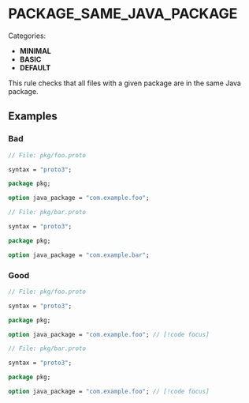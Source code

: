 # PACKAGE_SAME_JAVA_PACKAGE

Categories:

- **MINIMAL**
- **BASIC**
- **DEFAULT**

This rule checks that all files with a given package are in the same Java package.

## Examples

### Bad

```proto
// File: pkg/foo.proto

syntax = "proto3";

package pkg;

option java_package = "com.example.foo";
```

```proto
// File: pkg/bar.proto

syntax = "proto3";

package pkg;

option java_package = "com.example.bar";
```

### Good

```proto
// File: pkg/foo.proto

syntax = "proto3";

package pkg;

option java_package = "com.example.foo"; // [!code focus]
```

```proto
// File: pkg/bar.proto

syntax = "proto3";

package pkg;

option java_package = "com.example.foo"; // [!code focus]
```


